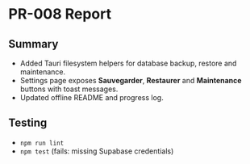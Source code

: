 # PR-008 Report

## Summary
- Added Tauri filesystem helpers for database backup, restore and maintenance.
- Settings page exposes **Sauvegarder**, **Restaurer** and **Maintenance** buttons with toast messages.
- Updated offline README and progress log.

## Testing
- `npm run lint`
- `npm test` (fails: missing Supabase credentials)
